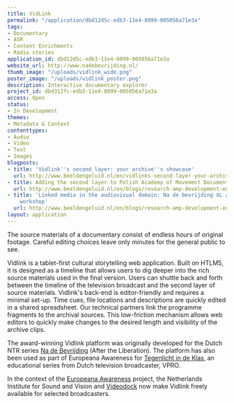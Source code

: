 ```yaml
---
title: VidLink
permalink: "/application/dbd12d5c-edb3-11e4-8099-005056a71e3a"
tags:
- Documentary
- ASR
- Content Enrichments
- Radio stories
application_id: dbd12d5c-edb3-11e4-8099-005056a71e3a
website_url: http://www.nadebevrijding.nl/
thumb_image: "/uploads/vidlink_wide.png"
poster_image: "/uploads/vidlink_poster.png"
description: Interactive documentary explorer
project_id: dbd312fc-edb3-11e4-8099-005056a71e3a
access: Open
status:
- In Development
themes:
- Metadata & Context
contenttypes:
- Audio
- Video
- Text
- Images
blogposts:
- title: 'Vidlink''s second layer: your archive''s showcase'
  url: http://www.beeldengeluid.nl/en/vidlinks-second-layer-your-archives-showcase
- title: Adding the second layer to Polish Academy of Movement Documentary
  url: http://www.beeldengeluid.nl/en/blogs/research-amp-development-en/201503/adding-second-layer-polish-academy-movement-documentary
- title: 'Linked media in the audiovisual domain: Na de bevrijding XL at the Lime
    workshop'
  url: http://www.beeldengeluid.nl/en/blogs/research-amp-development-en/201408/linked-media-audiovisual-domain-na-de-bevrijding-xl-lime
layout: application
---
```


The source materials of a documentary consist of endless hours of original footage. Careful editing choices leave only minutes for the general public to see. 

Vidlink is a tablet-first cultural storytelling web application. Built on HTLM5, it is designed as a timeline that allows users to dig deeper into the rich source materials used in the final version. Users can shuttle back and forth between the timeline of the television broadcast and the second layer of source materials. Vidlink's back-end is editor-friendly and requires a minimal set-up. Time cues, file locations and descriptions are quickly edited in a shared spreadsheet. Our technical partners link the programme fragments to the archival sources. This low-friction mechanism allows web editors to quickly make changes to the desired length and visibility of the archive clips.

The award-winning Vidlink platform was originally developed for the Dutch NTR series [Na de Bevrijding](http://www.nadebevrijding.nl/) (After the Liberation). The platform has also been used as part of Europeana Awareness for [Tegenlicht in de Klas](http://www.tegenlichtindeklas.nl/), an educational series from Dutch television broadcaster, VPRO. 

In the context of the [Europeana Awareness](http://pro.europeana.eu/web/europeana-awareness) project, the Netherlands Institute for Sound and Vision and [Videodock](http://videodock.com/) now make Vidlink freely available for selected broadcasters.
